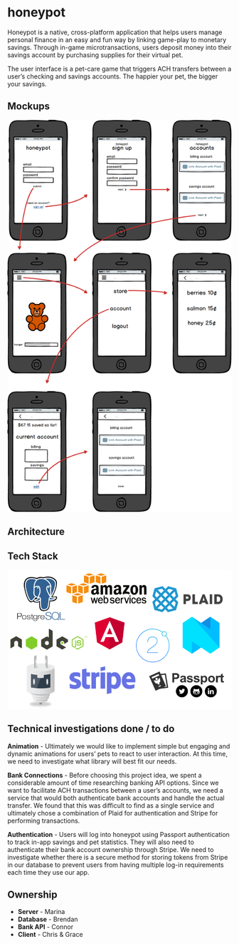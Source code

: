 # honeypot
Honeypot is a native, cross-platform application that helps users manage personal finance in an easy and fun way by linking game-play to monetary savings. Through in-game microtransactions, users deposit money into their savings account by purchasing supplies for their virtual pet.

The user interface is a pet-care game that triggers ACH transfers between a user’s checking and savings accounts. The happier your pet, the bigger your savings.

## Mockups

![](https://github.com/TheBearQuarium/honeypot/blob/master/images/honeypot2.png?raw=true 'honeypot mockup')

## Architecture

## Tech Stack

![](https://github.com/TheBearQuarium/honeypot/blob/master/images/TechStack.png?raw=true 'tech stack')

## Technical investigations done / to do

**Animation** -
Ultimately we would like to implement simple but engaging and dynamic animations for users’ pets to react to user interaction. At this time, we need to investigate what library will best fit our needs.

**Bank Connections** -
Before choosing this project idea, we spent a considerable amount of time researching banking API options. Since we want to facilitate ACH transactions between a user’s accounts, we need a service that would both authenticate bank accounts and handle the actual transfer. We found that this was difficult to find as a single service and ultimately chose a combination of Plaid for authentication and Stripe for performing transactions.

**Authentication** -
Users will log into honeypot using Passport authentication to track in-app savings and pet statistics. They will also need to authenticate their bank account ownership through Stripe. We need to investigate whether there is a secure method for storing tokens from Stripe in our database to prevent users from having multiple log-in requirements each time they use our app.


## Ownership

- **Server** - Marina
- **Database** - Brendan
- **Bank API** - Connor
- **Client** - Chris & Grace
